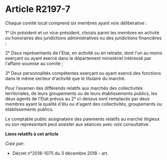 # Article R2197-7

Chaque comité local comprend six membres ayant voix délibérative :

1° Un président et un vice-président, choisis parmi les membres en activité ou honoraires des juridictions administratives ou
des juridictions financières ;

2° Deux représentants de l'Etat, en activité ou en retraite, dont l'un au moins exerçant ou ayant exercé dans le département
ministériel intéressé par l'affaire soumise au comité ;

3° Deux personnalités compétentes exerçant ou ayant exercé des fonctions dans le même secteur d'activité que le titulaire du
marché.

Pour l'examen des différends relatifs aux marchés des collectivités territoriales, de leurs groupements ou de leurs
établissements publics, les deux agents de l'Etat prévus au 2° ci-dessus sont remplacés par deux membres ayant la qualité
d'élu ou d'agent des collectivités, groupements ou établissements publics.

Le comptable public assignataire des paiements relatifs au marché litigieux ou son représentant peut assister aux séances
avec voix consultative.

**Liens relatifs à cet article**

_Créé par_:

  - Décret n°2018-1075 du 3 décembre 2018 - art.
